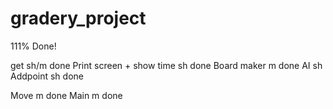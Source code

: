 # gradery_project

111% Done!


get sh/m done
Print screen + show time sh done
Board maker m done
AI sh
Addpoint sh done

Move m done
Main m done
